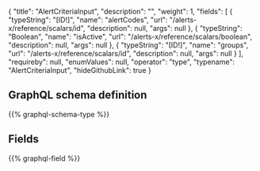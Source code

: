 {
  "title": "AlertCriteriaInput",
  "description": "",
  "weight": 1,
  "fields": [
    {
      "typeString": "[ID!]",
      "name": "alertCodes",
      "url": "/alerts-x/reference/scalars/id",
      "description": null,
      "args": null
    },
    {
      "typeString": "Boolean",
      "name": "isActive",
      "url": "/alerts-x/reference/scalars/boolean",
      "description": null,
      "args": null
    },
    {
      "typeString": "[ID!]",
      "name": "groups",
      "url": "/alerts-x/reference/scalars/id",
      "description": null,
      "args": null
    }
  ],
  "requireby": null,
  "enumValues": null,
  "operator": "type",
  "typename": "AlertCriteriaInput",
  "hideGithubLink": true
}
## GraphQL schema definition

{{% graphql-schema-type %}}

## Fields

{{% graphql-field %}}
